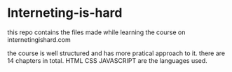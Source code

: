 # Interneting-is-hard
this repo contains the files made while learning the course on internetingishard.com

the course is well structured and has more pratical approach to it.
there are 14 chapters in total.
HTML  CSS  JAVASCRIPT are the languages used.

